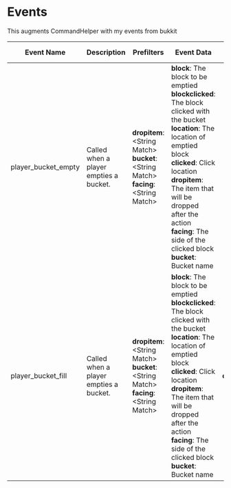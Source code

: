 # Events

This augments CommandHelper with my events from bukkit

|**Event Name**| **Description** | **Prefilters** | **Event Data** | **Mutable Fields** |
|---|---|---|---|---|
|player\_bucket\_empty|Called when a player empties a bucket.|**dropitem**: \<String Match\>  <br>**bucket**: \<String Match\>  <br>**facing**: \<String Match\>|**block**: The block to be emptied  <br>**blockclicked**: The block clicked with the bucket  <br>**location**: The location of emptied block  <br>**clicked**: Сlick location  <br>**dropitem**: The item that will be dropped after the action  <br>**facing**: The side of the clicked block  <br>**bucket**: Bucket name| |
|player\_bucket\_fill|Called when a player empties a bucket.|**dropitem**: \<String Match\>  <br>**bucket**: \<String Match\>  <br>**facing**: \<String Match\>|**block**: The block to be emptied  <br>**blockclicked**: The block clicked with the bucket  <br>**location**: The location of emptied block  <br>**clicked**: Сlick location  <br>**dropitem**: The item that will be dropped after the action  <br>**facing**: The side of the clicked block  <br>**bucket**: Bucket name|**dropitem**|
